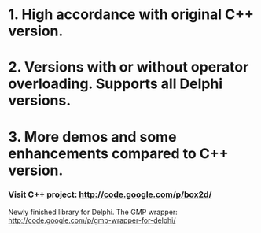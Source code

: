 # 1. High accordance with original C++ version. #
# 2. Versions with or without operator overloading. Supports all Delphi versions. #
# 3. More demos and some enhancements compared to C++ version. #

### Visit C++ project: http://code.google.com/p/box2d/ ###

Newly finished library for Delphi. The GMP wrapper:
http://code.google.com/p/gmp-wrapper-for-delphi/
